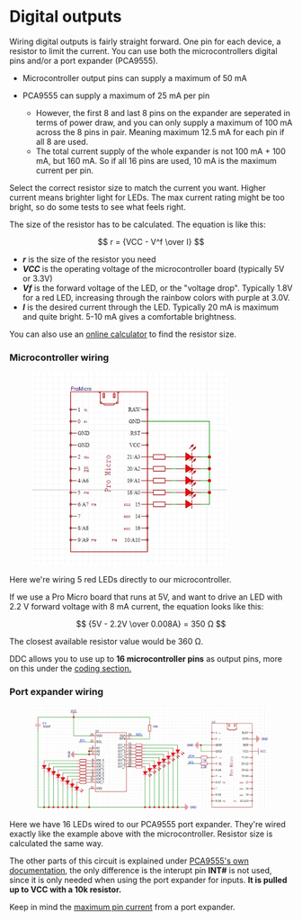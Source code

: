 # Digital outputs

Wiring digital outputs is fairly straight forward. One pin for each device, a resistor to limit the current. You can use both the microcontrollers digital pins and/or a port expander (PCA9555).&#x20;

* Microcontroller output pins can supply a maximum of 50 mA
*   PCA9555 can supply a maximum of 25 mA per pin

    * However, the first 8 and last 8 pins on the expander are seperated in terms of power draw, and you can only supply a maximum of 100 mA across the 8 pins in pair. Meaning maximum 12.5 mA for each pin if all 8 are used.
    * The total current supply of the whole expander is not 100 mA + 100 mA, but 160 mA. So if all 16 pins are used, 10 mA is the maximum current per pin.



Select the correct resistor size to match the current you want. Higher current means brighter light for LEDs. The max current rating might be too bright, so do some tests to see what feels right.&#x20;

The size of the resistor has to be calculated. The equation is like this:

$$
r = {VCC - V^f \over I}
$$

* _**r**_ is the size of the resistor you need
* _**VCC**_ is the operating voltage of the microcontroller board (typically 5V or 3.3V)
* _**Vf**_ is the forward voltage of the LED, or the "voltage drop". Typically 1.8V for a red LED, increasing through the rainbow colors with purple at 3.0V.&#x20;
* _**I**_ is the desired current through the LED. Typically 20 mA is maximum and quite bright. 5-10 mA gives a comfortable brightness.&#x20;

You can also use an [online calculator](https://ledcalculator.net/) to find the resistor size.

### Microcontroller wiring

<figure><img src="../.gitbook/assets/image (4) (1) (1).png" alt="" width="347"><figcaption></figcaption></figure>

Here we're wiring 5 red LEDs directly to our microcontroller.&#x20;

If we use a Pro Micro board that runs at 5V, and want to drive an LED with 2.2 V forward voltage with 8 mA current, the equation looks like this:

$$
{5V - 2.2V \over 0.008A} =  350 Ω
$$

The closest available resistor value would be 360 Ω.&#x20;

DDC allows you to use up to **16 microcontroller pins** as output pins, more on this under the [coding section.](../3.-coding/peripherals/digital-outputs/)

### Port expander wiring

<figure><img src="../.gitbook/assets/image (9).png" alt=""><figcaption></figcaption></figure>

Here we have 16 LEDs wired to our PCA9555 port expander. They're wired exactly like the example above with the microcontroller. Resistor size is calculated the same way.&#x20;

The other parts of this circuit is explained under [PCA9555's own documentation](switch-inputs/port-expander.md), the only difference is the interupt pin **INT#** is not used, since it is only needed when using the port expander for inputs. **It is pulled up to VCC with a 10k resistor.**&#x20;

Keep in mind the [maximum pin current](../1.-project-planning/digital-outputs.md) from a port expander.
